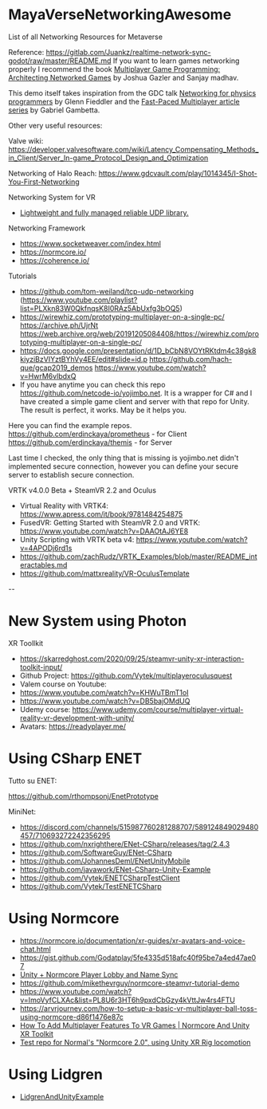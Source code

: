 # MayaVerseNetworkingAwesome
List of all Networking Resources for Metaverse

Reference: https://gitlab.com/Juankz/realtime-network-sync-godot/raw/master/README.md
If you want to learn games networking properly I recommend the book [Multiplayer Game Programming: Architecting Networked Games](https://www.amazon.com/Multiplayer-Game-Programming-Architecting-Networked/dp/0134034309) by Joshua Gazler and Sanjay madhav.

This demo itself takes inspiration from the GDC talk [Networking for physics programmers](https://www.youtube.com/watch?v=Z9X4lysFr64) by Glenn Fieddler and the [Fast-Paced Multiplayer article series](https://www.gabrielgambetta.com/client-server-game-architecture.html) by Gabriel Gambetta.

Other very useful resources:
 
Valve wiki: https://developer.valvesoftware.com/wiki/Latency_Compensating_Methods_in_Client/Server_In-game_Protocol_Design_and_Optimization

Networking of Halo Reach: https://www.gdcvault.com/play/1014345/I-Shot-You-First-Networking

Networking System for VR

- [Lightweight and fully managed reliable UDP library.](https://github.com/MidLevel/Ruffles)

Networking Framework

- https://www.socketweaver.com/index.html
- https://normcore.io/
- https://coherence.io/

Tutorials

- https://github.com/tom-weiland/tcp-udp-networking (https://www.youtube.com/playlist?list=PLXkn83W0QkfnqsK8I0RAz5AbUxfg3bOQ5)
- https://wirewhiz.com/prototyping-multiplayer-on-a-single-pc/ https://archive.ph/UjrNt https://web.archive.org/web/20191205084408/https://wirewhiz.com/prototyping-multiplayer-on-a-single-pc/
- https://docs.google.com/presentation/d/1D_bCbN8VOYtRKtdm4c38gk8kiyziBzVIYztBYhVy4EE/edit#slide=id.p
  https://github.com/hach-que/gcap2019_demos
  https://www.youtube.com/watch?v=HwrM6vlbdxQ
- If you have anytime you can check this repo https://github.com/netcode-io/yojimbo.net.
It is a wrapper for C# and I have created a simple game client and server with that repo for Unity. The result is perfect, it works. May be it helps you.

Here you can find the example repos.
https://github.com/erdinckaya/prometheus - for Client
https://github.com/erdinckaya/themis - for Server

Last time I checked, the only thing that is missing is yojimbo.net didn't implemented secure connection, however you can define your secure server to establish secure connection.

VRTK v4.0.0 Beta + SteamVR 2.2 and Oculus 

- Virtual Reality with VRTK4: https://www.apress.com/it/book/9781484254875
- FusedVR: Getting Started with SteamVR 2.0 and VRTK: https://www.youtube.com/watch?v=DAAOtAJ6YE8
- Unity Scripting with VRTK beta v4: https://www.youtube.com/watch?v=4APODj6rd1s
- https://github.com/zachRudz/VRTK_Examples/blob/master/README_interactables.md
- https://github.com/mattxreality/VR-OculusTemplate

--

# New System using Photon

XR Toollkit

- https://skarredghost.com/2020/09/25/steamvr-unity-xr-interaction-toolkit-input/
- Github Project: https://github.com/Vytek/multiplayeroculusquest
- Valem course on Youtube: 
 - https://www.youtube.com/watch?v=KHWuTBmT1oI
 - https://www.youtube.com/watch?v=DB5bajOMdUQ
- Udemy course: https://www.udemy.com/course/multiplayer-virtual-reality-vr-development-with-unity/
- Avatars: https://readyplayer.me/

# Using CSharp ENET

Tutto su ENET:

https://github.com/rthompsonj/EnetPrototype

MiniNet:

- https://discord.com/channels/515987760281288707/589124849029480457/710693272242356295
- https://github.com/nxrighthere/ENet-CSharp/releases/tag/2.4.3
- https://github.com/SoftwareGuy/ENet-CSharp
- https://github.com/JohannesDeml/ENetUnityMobile
- https://github.com/javawork/ENet-CSharp-Unity-Example
- https://github.com/Vytek/ENETCSharpTestClient
- https://github.com/Vytek/TestENETCSharp

# Using Normcore

- https://normcore.io/documentation/xr-guides/xr-avatars-and-voice-chat.html
- https://gist.github.com/Godatplay/5fe4335d518afc40f95be7a4ed47ae07
- [Unity + Normcore Player Lobby and Name Sync](https://www.youtube.com/watch?v=J78uxCPO4rs)
- https://github.com/mikethevrguy/normcore-steamvr-tutorial-demo
- https://www.youtube.com/watch?v=ImoVyfCLXAc&list=PL8U6r3HT6h9pxdCbGzy4kVttJw4rs4FTU
- https://arvrjourney.com/how-to-setup-a-basic-vr-multiplayer-ball-toss-using-normcore-d86f1476e87c
- [How To Add Multiplayer Features To VR Games | Normcore And Unity XR Toolkit](https://www.youtube.com/watch?v=T9UNM88YICc)
- [Test repo for Normal's "Normcore 2.0", using Unity XR Rig locomotion](https://github.com/tedbarnett/NormcoreXR)

# Using Lidgren

- [LidgrenAndUnityExample](https://github.com/joeythelantern/LidgrenAndUnityExample)
